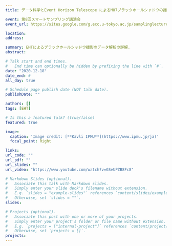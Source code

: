 ```yaml
---
title: データ科学とEvent Horizon Telescope によるM87ブラックホールシャドウの撮像

event: 第8回スマートサンプリング講演会
event_url: https://sites.google.com/g.ecc.u-tokyo.ac.jp/samplinglectures/

location:
address:

summary: EHTによるブラックホールシャドウ撮影のデータ解析の詳解.
abstract:

# Talk start and end times.
#   End time can optionally be hidden by prefixing the line with `#`.
date: "2020-12-18"
date_end: #
all_day: true

# Schedule page publish date (NOT talk date).
publishDate: ""

authors: []
tags: [EHT]

# Is this a featured talk? (true/false)
featured: true

image:
  caption: 'Image credit: [**Kavli IPMU**](https://www.ipmu.jp/ja)'
  focal_point: Right

links:
url_code: ""
url_pdf: ""
url_slides: ""
url_video: "https://www.youtube.com/watch?v=GSeUPZB8Fc8"

# Markdown Slides (optional).
#   Associate this talk with Markdown slides.
#   Simply enter your slide deck's filename without extension.
#   E.g. `slides = "example-slides"` references `content/slides/example-slides.md`.
#   Otherwise, set `slides = ""`.
slides:

# Projects (optional).
#   Associate this post with one or more of your projects.
#   Simply enter your project's folder or file name without extension.
#   E.g. `projects = ["internal-project"]` references `content/project/deep-learning/index.md`.
#   Otherwise, set `projects = []`.
projects:
---
```

